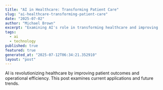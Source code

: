 ```yaml
---
title: "AI in Healthcare: Transforming Patient Care"
slug: "ai-healthcare-transforming-patient-care"
date: "2025-07-02"
author: "Michael Brown"
excerpt: "Examining AI's role in transforming healthcare and improving patient outcomes."
tags:
  - ai
  - technology
published: true
featured: true
generated_at: "2025-07-12T06:34:21.352910"
layout: "post"
---
```


AI is revolutionizing healthcare by improving patient outcomes and operational efficiency. This post examines current applications and future trends.
